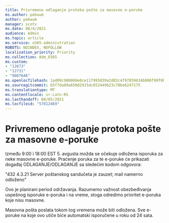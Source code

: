 ```yaml
---
title: Privremeno odlaganje protoka pošte za masovne e-poruke
ms.author: pebaum
author: pebaum
manager: scotv
ms.date: 08/4/2021
audience: Admin
ms.topic: article
ms.service: o365-administration
ROBOTS: NOINDEX, NOFOLLOW
localization_priority: Priority
ms.collection: Adm_O365
ms.custom:
- "12673"
- "12731"
- "9007646"
ms.openlocfilehash: 1ad09c906060e0ce117995839a2d83c4f97859634b906f99f0b6c0d72a4efa9e
ms.sourcegitcommit: b5f7da89a650d2915dc652449623c78be6247175
ms.translationtype: MT
ms.contentlocale: sr-Latn-RS
ms.lasthandoff: 08/05/2021
ms.locfileid: "57812469"
---
```

# <a name="temporary-mail-flow-delay-for-bulk-emails"></a>Privremeno odlaganje protoka pošte za masovne e-poruke

Između 9:00 i 18:00 EST 5. avgusta možda se očekuje odložena isporuka za neke masovne e-poruke. Praćenje poruka za te e-poruke će prikazati događaj ODLAGANJE/ODLAGANJE sa sledećim kodom odgovora:

"432 4.3.21 Server poštanskog sandučeta je zauzet; mail namerno odloženo"

Ovo je planirani period održavanja. Razumemo važnost obezbeđivanja uspešnog isporuke e-poruka i na vreme, stoga odredimo prioritet e-poruka koje nisu masovne. 

Masovna pošta poslata tokom tog vremena može biti odložena. Sve e-poruke na koje ovo utiče biće automatski isporučene u roku od 24 sata.
